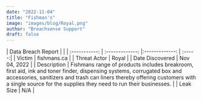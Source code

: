 ```yaml
---
date: "2022-11-04"
title: "Fishman's"
image: "images/blog/Royal.png"
author: "Breachsense Support"
draft: false
---
```


| Data Breach Report           |              | 
| :-----------: | :-------------:     |:-------------:    | :-----:|
| Victim      | fishmans.ca      | 
| Threat Actor      | Royal      | 
| Date Discovered      | Nov 04, 2022      | 
| Description      | Fishmans range of products includes breakroom, first aid, ink and toner finder, dispensing systems, corrugated box and accessories, sanitizers and trash can liners thereby offering customers with a single source for the supplies they need to run their businesses.      | 
| Leak Size      | N/A      | 

